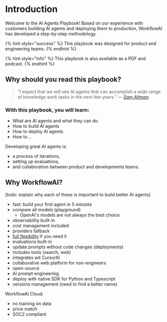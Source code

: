 # Introduction

Welcome to the AI Agents Playbook! Based on our experience with customers building AI agents and deploying them to production, WorkflowAI has developed a step-by-step methodology.

{% hint style="success" %}
This playbook was designed for product and engineering teams.
{% endhint %}

{% hint style="info" %}
This playbook is also available as a PDF and podcast.
{% endhint %}

## Why should you read this playbook?

> "I expect that we will see AI agents that can accomplish a wide range of knowledge work tasks in the next few years." — [_Sam Altman_](https://blog.samaltman.com/reflections)

### With this playbook, you will learn:
- What are AI agents and what they can do.
- How to build AI agents
- How to deploy AI agents
- How to ..

Developing great AI agents is:
- a process of iterations,
- setting up evaluations,
- and collaboration between product and developments teams.

## Why WorkflowAI?

[todo: explain why each of these is important to build better AI agents]

- fast: build your first agent in 5 minutes
- compare all models (playground)
    - OpenAI's models are not always the best choice
- observability built-in
- cost management included
- providers fallback
- [full flexibility](concepts/prompt.md) if you need it
- evaluations built-in
- update prompts without code changes (deployments)
- includes tools (search, web)
- integrates wit CursorAI
- collaborative web platform for non-engineers
- open-source
- AI prompt engineering
- deploy with native SDK for Python and Typescript
- versions management (need to find a better name)

WorkflowAI Cloud:
- no training on data
- price match
- SOC2 compliant